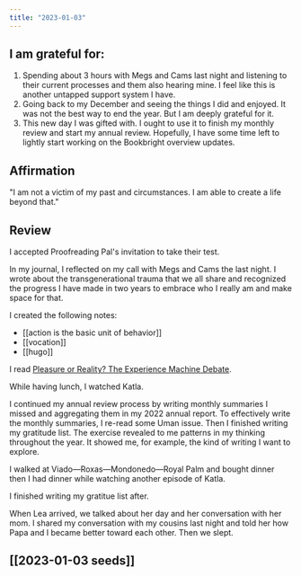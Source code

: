 ```yaml
---
title: "2023-01-03"
---
```

## I am grateful for:
1. Spending about 3 hours with Megs and Cams last night and listening to their current processes and them also hearing mine. I feel like this is another untapped support system I have.
2. Going back to my December and seeing the things I did and enjoyed. It was not the best way to end the year. But I am deeply grateful for it.
3. This new day I was gifted with. I ought to use it to finish my monthly review and start my annual review. Hopefully, I have some time left to lightly start working on the Bookbright overview updates.

## Affirmation

"I am not a victim of my past and circumstances. I am able to create a life beyond that."

## Review

I accepted Proofreading Pal's invitation to take their test.

In my journal, I reflected on my call with Megs and Cams the last night. I wrote about the transgenerational trauma that we all share and recognized the progress I have made in two years to embrace who I really am and make space for that.

I created the following notes:
- [[action is the basic unit of behavior]]
- [[vocation]]
- [[hugo]]

I read [Pleasure or Reality? The Experience Machine Debate](https://www.psychologytoday.com/us/blog/finding-meaning-in-imperfect-world/201903/pleasure-or-reality-the-experience-machine-debate).

While having lunch, I watched Katla.

I continued my annual review process by writing monthly summaries I missed and aggregating them in my 2022 annual report. To effectively write the monthly summaries, I re-read some Uman issue. Then I finished writing my gratitude list. The exercise revealed to me patterns in my thinking throughout the year. It showed me, for example, the kind of writing I want to explore.

I walked at Viado—Roxas—Mondonedo—Royal Palm and bought dinner then I had dinner while watching another episode of Katla.

I finished writing my gratitue list after.

When Lea arrived, we talked about her day and her conversation with her mom. I shared my conversation with my cousins last night and told her how Papa and I became better toward each other. Then we slept.

## [[2023-01-03 seeds]]